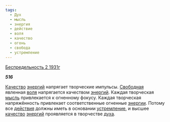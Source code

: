 ```yaml
---
tags:
  - Дух
  - мысль
  - энергия
  - действие
  - воля
  - качество
  - огонь
  - свобода
  - устремление
---
```

[Беспредельность 2 1931г](https://127.0.0.1:4002/agni/1931)

___516___

[Качество](../../../tags/#[качество](../../../tags/#качество)) [энергий](../../../tags/#энергия) напрягает творческие импульсы. [Свободная](../../../tags/#свобода) явленная [воля](../../../tags/#воля) напрягается качеством [энергий](../../../tags/#энергия). Каждая творческая [мысль](../../../tags/#мысль) привлекается к огненному фокусу. Каждая творческая напряжённость привлекает соответственные огненные [энергии](../../../tags/#энергия). Потому все [действия](../../../tags/#действие) должны иметь в основании [устремление](../../../tags/#устремление), и высшее [качество](../../../tags/#качество) [энергий](../../../tags/#энергия) проявляется в творчестве [духа](../../../tags/#Дух).   

